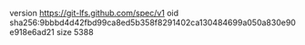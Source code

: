 version https://git-lfs.github.com/spec/v1
oid sha256:9bbbd4d42fbd99ca8ed5b358f8291402ca130484699a050a830e90e918e6ad21
size 5388
